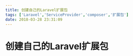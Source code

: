 ```yaml
---
title: 创建自己的Laravel扩展包
tags: ['Laravel','ServiceProvider','composer','扩展包']
date: 2018-03-28 23:31:09
---
```



# 创建自己的Laravel扩展包 

